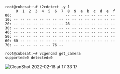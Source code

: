 ```
root@cubesat:~# i2cdetect -y 1
     0  1  2  3  4  5  6  7  8  9  a  b  c  d  e  f
00:                         -- -- -- -- -- -- -- --
10: -- -- -- -- -- -- -- -- -- -- -- -- -- -- -- --
20: -- -- -- -- -- -- -- -- 28 -- -- -- -- -- -- --
30: -- -- -- -- -- -- -- -- -- -- -- -- -- -- -- --
40: -- -- -- -- -- -- -- -- -- -- -- -- -- -- -- --
50: -- -- -- -- -- -- -- -- -- -- -- -- -- -- -- --
60: 60 -- -- -- -- -- -- -- -- -- -- -- -- -- -- --
70: -- -- -- -- -- -- 76 --
```

```
root@cubesat:~# vcgencmd get_camera
supported=0 detected=0
```
![CleanShot 2022-02-18 at 17 33 17](https://user-images.githubusercontent.com/8280770/154674975-3180079c-8089-4768-85f6-e4b6f14809f1.png)
